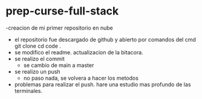# prep-curse-full-stack
-creacion de mi primer repositorio en nube

- el repositorio fue descargado de github y abierto por comandos del cmd
    git clone
    cd
    code .
- se modifico el readme. actualizacion de la bitacora. 
- se realizo el commit 
    * se cambio de main a master 
- se realizo un push
    * no paso nada, se volvera a hacer los metodos 
- problemas para realizar el push. hare una estudio mas profundo de las terminales.
